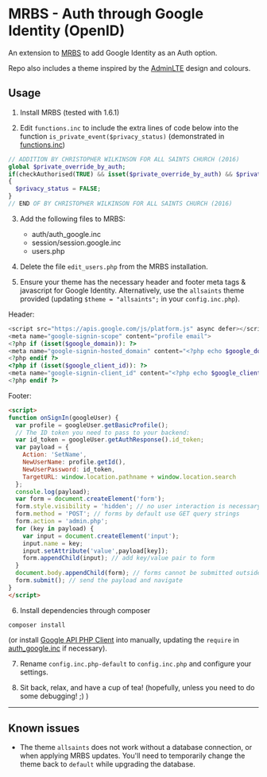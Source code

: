 # MRBS - Auth through Google Identity (OpenID)

An extension to [MRBS](mrbs.sourceforge.net) to add Google Identity as an Auth option.

Repo also includes a theme inspired by the [AdminLTE](https://github.com/almasaeed2010/AdminLTE) design and colours.


## Usage

1. Install MRBS (tested with 1.6.1)

2. Edit `functions.inc` to include the extra lines of code below into the function `is_private_event($privacy_status)` (demonstrated in [functions.inc](functions.inc))

```php
// ADDITION BY CHRISTOPHER WILKINSON FOR ALL SAINTS CHURCH (2016)
global $private_override_by_auth;
if(checkAuthorised(TRUE) && isset($private_override_by_auth) && $private_override_by_auth ) // if user is logged in && overide requested
{
  $privacy_status = FALSE;
}
// END OF BY CHRISTOPHER WILKINSON FOR ALL SAINTS CHURCH (2016)
```

3. Add the following files to MRBS:

    * auth/auth_google.inc
    * session/session.google.inc
    * users.php

4. Delete the file `edit_users.php` from the MRBS installation.

5. Ensure your theme has the necessary header and footer meta tags & javascript for Google Identity. Alternatively, use the `allsaints` theme provided (updating `$theme = "allsaints";` in your `config.inc.php`).

Header:

```php
<script src="https://apis.google.com/js/platform.js" async defer></script>
<meta name="google-signin-scope" content="profile email">
<?php if (isset($google_domain)): ?>
<meta name="google-signin-hosted_domain" content="<?php echo $google_domain ?>">
<?php endif ?>
<?php if (isset($google_client_id)): ?>
<meta name="google-signin-client_id" content="<?php echo $google_client_id ?>">
<?php endif ?>
```

Footer:

```html
<script>
function onSignIn(googleUser) {
  var profile = googleUser.getBasicProfile();
  // The ID token you need to pass to your backend:
  var id_token = googleUser.getAuthResponse().id_token;
  var payload = {
    Action: 'SetName',
    NewUserName: profile.getId(),
    NewUserPassword: id_token,
    TargetURL: window.location.pathname + window.location.search
  };
  console.log(payload);
  var form = document.createElement('form');
  form.style.visibility = 'hidden'; // no user interaction is necessary
  form.method = 'POST'; // forms by default use GET query strings
  form.action = 'admin.php';
  for (key in payload) {
    var input = document.createElement('input');
    input.name = key;
    input.setAttribute('value',payload[key]);
    form.appendChild(input); // add key/value pair to form
  }
  document.body.appendChild(form); // forms cannot be submitted outside of body
  form.submit(); // send the payload and navigate
}
</script>
```

6. Install dependencies through composer

```
composer install
```

(or install [Google API PHP Client](https://github.com/google/google-api-php-client/) into manually, updating the `require` in [auth_google.inc](auth/auth_google.inc) if necessary).

7. Rename `config.inc.php-default` to `config.inc.php` and configure your settings.

8. Sit back, relax, and have a cup of tea! (hopefully, unless you need to do some debugging! ;) )

---

## Known issues

* The theme `allsaints` does not work without a database connection, or when applying MRBS updates. You'll need to temporarily change the theme back to `default` while upgrading the database.